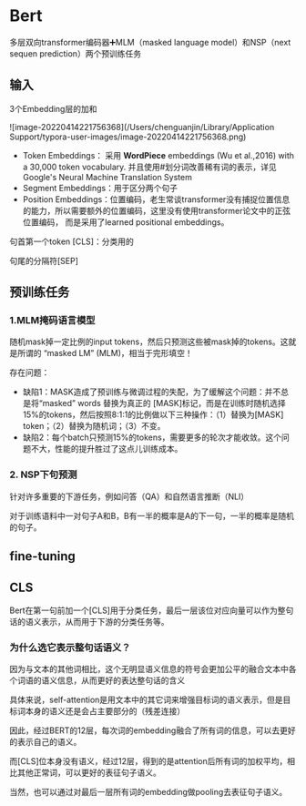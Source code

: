 # Bert

多层双向transformer编码器➕MLM（masked language model）和NSP（next sequen prediction）两个预训练任务

## 输入

3个Embedding层的加和

![image-20220414221756368](/Users/chenguanjin/Library/Application Support/typora-user-images/image-20220414221756368.png)

- Token Embeddings： 采用 **WordPiece** embeddings (Wu et al.,2016) with a 30,000 token vocabulary. 并且使用#划分词改善稀有词的表示，详见Google's Neural Machine Translation System
- Segment Embeddings：用于区分两个句子
- Position Embeddings：位置编码，老生常谈transformer没有捕捉位置信息的能力，所以需要额外的位置编码，这里没有使用transformer论文中的正弦位置编码， 而是采用了learned positional embeddings。

句首第一个token [CLS]：分类用的

句尾的分隔符[SEP]

## 预训练任务

### 1.MLM掩码语言模型

随机mask掉一定比例的input tokens，然后只预测这些被mask掉的tokens。这就是所谓的 “masked LM” (MLM)，相当于完形填空！

存在问题：

- 缺陷1：MASK造成了预训练与微调过程的失配，为了缓解这个问题：并不总是将“masked” words 替换为真正的 [MASK]标记，而是在训练时随机选择15%的tokens，然后按照8:1:1的比例做以下三种操作：（1）替换为[MASK] token；（2）替换为随机词；（3）不变。
- 缺陷2：每个batch只预测15%的tokens，需要更多的轮次才能收敛。这个问题不大，性能的提升胜过了这点儿训练成本。

### 2. NSP下句预测

针对许多重要的下游任务，例如问答（QA）和自然语言推断（NLI）

对于训练语料中一对句子A和B，B有一半的概率是A的下一句，一半的概率是随机的句子。



## fine-tuning

## CLS

Bert在第一句前加一个[CLS]用于分类任务，最后一层该位对应向量可以作为整句话的语义表示，从而用于下游的分类任务等。

### 为什么选它表示整句话语义？

因为与文本的其他词相比，这个无明显语义信息的符号会更加公平的融合文本中各个词语的语义信息，从而更好的表达整句话的含义

具体来说，self-attention是用文本中的其它词来增强目标词的语义表示，但是目标词本身的语义还是会占主要部分的（残差连接）

因此，经过BERT的12层，每次词的embedding融合了所有词的信息，可以去更好的表示自己的语义。

而[CLS]位本身没有语义，经过12层，得到的是attention后所有词的加权平均，相比其他正常词，可以更好的表征句子语义。

当然，也可以通过对最后一层所有词的embedding做pooling去表征句子语义。

